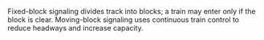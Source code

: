 Fixed-block signaling divides track into blocks; a train may enter only if the block is clear.
Moving-block signaling uses continuous train control to reduce headways and increase capacity.
